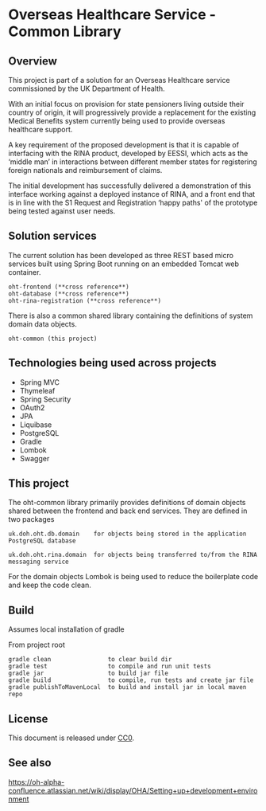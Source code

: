 # Overseas Healthcare Service - Common Library

## Overview

This project is part of a solution for an Overseas Healthcare service commissioned by the UK Department of Health.

With an initial focus on provision for state pensioners living outside their country of origin, it will progressively provide a replacement for the existing Medical Benefits system currently being used to provide overseas healthcare support.

A key requirement of the proposed development is that it is capable of interfacing with the RINA product, developed by EESSI, which acts as the ‘middle man’ in interactions between different member states for registering foreign nationals and reimbursement of claims.

The initial development has successfully delivered a demonstration of this interface working against a deployed instance of RINA, and a front end that is in line with the S1 Request and Registration ‘happy paths' of the prototype being tested against user needs.

## Solution services

The current solution has been developed as three REST based micro services built using Spring Boot running on an embedded Tomcat web container.

    oht-frontend (**cross reference**)
    oht-database (**cross reference**)
    oht-rina-registration (**cross reference**)

There is also a common shared library containing the definitions of system domain data objects.

    oht-common (this project)

## Technologies being used across projects

- Spring MVC
- Thymeleaf
- Spring Security
- OAuth2
- JPA
- Liquibase
- PostgreSQL
- Gradle
- Lombok
- Swagger

## This project

The oht-common library primarily provides definitions of domain objects shared between the frontend and back end services.
They are defined in two packages

    uk.doh.oht.db.domain    for objects being stored in the application PostgreSQL database

    uk.doh.oht.rina.domain  for objects being transferred to/from the RINA messaging service

For the domain objects Lombok is being used to reduce the boilerplate code and keep the code clean.

## Build

Assumes local installation of gradle

From project root

    gradle clean                to clear build dir
    gradle test                 to compile and run unit tests
    gradle jar                  to build jar file
    gradle build                to compile, run tests and create jar file
    gradle publishToMavenLocal  to build and install jar in local maven repo

## License

This document is released under [CC0](LICENSE.md).

## See also

https://oh-alpha-confluence.atlassian.net/wiki/display/OHA/Setting+up+development+environment
